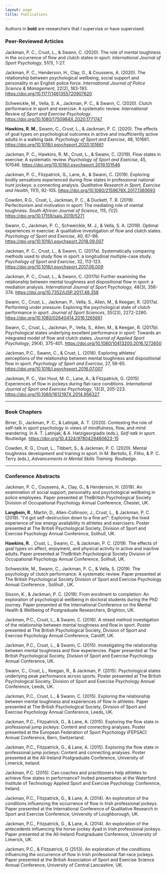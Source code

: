 ```yaml
---
layout: page
title: Publications
---
```


Authors in **bold** are researchers that I supervise or have supervised.

### Peer-Reviewed Articles 
Jackman, P. C., Crust, L., & Swann, C. (2020). The role of mental toughness in the occurrence of flow and clutch states in sport. *International Journal of Sport Psychology*, 51(1), 1-27.

Jackman, P. C., Henderson, H., Clay, G., & Coussens, A. (2020). The relationship between psychological wellbeing, social support and personality in an English police force. *International Journal of Police Science & Management*, 22(2), 183-193. https://doi.org/10.1177/1461355720907620

Schweickle, M., Vella, S. A., Jackman, P. C., & Swann, C. (2020). Clutch performance in sport and exercise: A systematic review. *International Review of Sport and Exercise Psychology*. https://doi.org/10.1080/1750984X.2020.1771747

**Hawkins, R. M**., Swann, C., Crust, L., & Jackman, P. C. (2020). The effects of goal types on psychological outcomes in active and insufficiently active adults in a walking task. *Psychology of Sport and Exercise*, 48, 101661. https://doi.org/10.1016/j.psychsport.2020.101661

Jackman, P. C., Hawkins, R. M., Crust, L., & Swann, C. (2019). Flow states in exercise: A systematic review. *Psychology of Sport and Exercise*, 45, 101546. https://doi.org/10.1016/j.psychsport.2019.101546

Jackman, P. C., Fitzpatrick, G., Lane, A., & Swann, C. (2019). Exploring bodily sensations experienced during flow states in professional national hunt jockeys: a connecting analysis. *Qualitative Research in Sport, Exercise and Health*, 11(1), 92-105. https://doi.org/10.1080/2159676X.2017.1380693 

Cowden, R.G., Crust, L, Jackman, P. C., & Duckett, T. R. (2019). Perfectionism and motivation in sport: The mediating role of mental toughness. *South African Journal of Science*, 115, (1/2). https://doi.org/10.17159/sajs.2019/5271

Swann, C., Jackman, P. C., Schweickle, M. J., & Vella, S. A. (2019). Optimal experiences in exercise: A qualitative investigation of flow and clutch states. *Psychology of Sport and Exercise*, 40, 87–98. https://doi.org/10.1016/j.psychsport.2018.09.007

Jackman, P. C., Crust, L., & Swann, C. (2017a). Systematically comparing methods used to study flow in sport: a longitudinal multiple-case study. *Psychology of Sport and Exercise*, 32, 113-123. https://doi.org/10.1016/j.psychsport.2017.06.009

Jackman, P. C., Crust, L., & Swann, C. (2017b) Further examining the relationship between mental toughness and dispositional flow in sport: a mediation analysis. *International Journal of Sport Psychology*, 48(3), 356-374. https://doi.org/10.7352/IJSP.2017.48.356

Swann, C., Crust, L., Jackman, P., Vella, S., Allen, M., & Keegan, R. (2017a). Performing under pressure: Exploring the psychological state of clutch performance in sport. *Journal of Sport Sciences*, 35(23), 2272-2280. https://doi.org/10.1080/02640414.2016.1265661

Swann, C., Crust, L., Jackman, P., Vella, S., Allen, M., & Keegan, R. (2017b). Psychological states underlying excellent performance in sport: Towards an integrated model of flow and clutch states. *Journal of Applied Sport Psychology*, 29(4), 375-401. https://doi.org/10.1080/10413200.2016.1272650

Jackman, P.C., Swann, C., & Crust, L. (2016). Exploring athletes' perceptions of the relationship between mental toughness and dispositional flow in sport. *Psychology of Sport and Exercise*, 27, 56-65. https://doi.org/10.1016/j.psychsport.2016.07.007

Jackman, P. C., Van Hout, M. C., Lane, A., & Fitzpatrick, G. (2015) Experiences of flow in jockeys during flat-race conditions. *International Journal of Sport and Exercise Psychology*, 13(3), 205-223. https://doi.org/10.1080/1612197X.2014.956327

---

### Book Chapters 
Birrer, D., Jackman, P. C., & Latinjak, A. T. (2020). Contesting the role of self-talk in sport psychology in views of mindfulness, flow, and mind wandering. In A. T. Latinjak, & A. Hatzigeorgiadis (eds.), *Self-talk in sport*. Routledge. https://doi.org/10.4324/9780429460623-15 

Cowden, R. G., Crust, L., Tibbert, S., & Jackman, P. C. (2020). Mental toughness development and training in sport. In M. Bertollo, E. Filho, & P. C. Terry (eds.), *Advancements in Mental Skills Training*. Routledge. 

---

### Conference Abstracts

Jackman, P. C., Coussens, A., Clay, G., &amp; Henderson, H. (2019). An examination of social support, personality and psychological wellbeing in police employees.   Paper presented at TheBritish Psychological Society Division of Occupational Psychology Annual Conference, Chester, UK.

**Langbein, R**., Martin, D., Allen-Collinson, J., Crust, L., &amp; Jackman, P. C. (2019). &quot;I&#39;d got self-destruction down to a fine art&quot;: Exploring the lived experience of low energy availability in athletes and exercisers. Poster presented at The British Psychological Society, Division of Sport and Exercise Psychology Annual Conference, Solihull, UK.

**Hawkins, R.** , Crust, L., Swann, C., &amp; Jackman, P. C. (2019). The effects of goal types on affect, enjoyment, and physical activity in active and inactive adults. Paper presented at TheBritish Psychological Society Division of Occupational Psychology Annual Conference, Solihull, UK.

Schweickle, M., Swann, C., Jackman, P. C., &amp; Vella, S. (2019). The psychology of clutch performance: A systematic review. Paper presented at The British Psychological Society Division of Sport and Exercise Psychology Annual Conference , Solihull , UK.

Sisson, K., &amp; Jackman, P. C. (2019). From enrolment to completion: An exploration of psychological wellbeing in doctoral students during the PhD journey. Paper presented at the International Conference on the Mental Health &amp; Wellbeing of Postgraduate Researchers, Brighton, UK.

Jackman, P.C., Crust, L., &amp; Swann, C. (2016). A mixed method investigation of the relationship between mental toughness and flow in sport. Poster presented at The British Psychological Society, Division of Sport and Exercise Psychology Annual Conference, Cardiff, UK.

Jackman, P.C., Crust, L., &amp; Swann, C. (2015). Investigating the relationship between mental toughness and flow experiences. Paper presented at The British Psychological Society, Division of Sport and Exercise Psychology Annual Conference, UK.

Swann, C., Crust, L., Keegan, R., &amp; Jackman, P. (2015). Psychological states underlying peak performance across sports. Poster presented at The British Psychological Society, Division of Sport and Exercise Psychology Annual Conference, Leeds, UK.

Jackman, P.C., Crust, L., &amp; Swann, C. (2015). Exploring the relationship between mental toughness and experiences of flow in athletes. Paper presented at The British Psychological Society, Division of Sport and Exercise Psychology Annual Conference, Leeds, UK.

Jackman, P.C., Fitzpatrick, G., &amp; Lane, A. (2015). Exploring the flow state in professional jump jockeys: Content and connecting analyses. Poster presented at the European Federation of Sport Psychology (FEPSAC) Annual Conference, Bern, Switzerland.

Jackman, P.C., Fitzpatrick, G., &amp; Lane, A. (2015). Exploring the flow state in professional jump jockeys: Content and connecting analyses. Poster presented at the All-Ireland Postgraduate Conference, University of Limerick, Ireland.

Jackman, P.C. (2015). Can coaches and practitioners help athletes to achieve flow states in performance? Invited presentation at the Waterford Institute of Technology Applied Sport and Exercise Psychology Conference, Ireland.

Jackman, P.C., Fitzpatrick, G., &amp; Lane, A. (2014). An exploration of the conditions influencing the occurrence of flow in Irish professional jockeys. Paper presented at the International Conference of Qualitative Research in Sport and Exercise Conference, University of Loughborough, UK.

Jackman, P.C., Fitzpatrick, G., &amp; Lane, A. (2014). An exploration of the antecedents influencing the horse-jockey dyad in Irish professional jockeys. Paper presented at the All-Ireland Postgraduate Conference, University of Limerick, UK.

Jackman, P.C., &amp; Fitzpatrick, G (2013). An exploration of the conditions influencing the occurrence of flow in Irish professional flat-race jockeys. Paper presented at the British Association of Sport and Exercise Science Annual Conference, University of Central Lancashire, UK.
